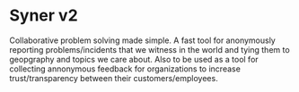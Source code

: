 Syner v2
=======

Collaborative problem solving made simple. A fast tool for anonymously reporting problems/incidents that we witness in the world and tying them to geopgraphy and topics we care about.  Also to be used as a tool for collecting annonymous feedback for organizations to increase trust/transparency between their customers/employees.  

